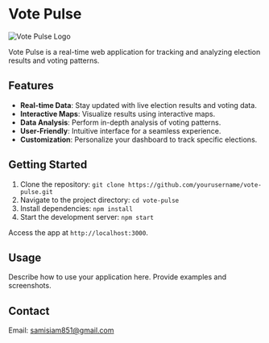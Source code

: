 # Vote Pulse

![Vote Pulse Logo](link_to_your_logo.png)

Vote Pulse is a real-time web application for tracking and analyzing election results and voting patterns.

## Features

- **Real-time Data**: Stay updated with live election results and voting data.
- **Interactive Maps**: Visualize results using interactive maps.
- **Data Analysis**: Perform in-depth analysis of voting patterns.
- **User-Friendly**: Intuitive interface for a seamless experience.
- **Customization**: Personalize your dashboard to track specific elections.

## Getting Started

1. Clone the repository: `git clone https://github.com/yourusername/vote-pulse.git`
2. Navigate to the project directory: `cd vote-pulse`
3. Install dependencies: `npm install`
4. Start the development server: `npm start`

Access the app at `http://localhost:3000`.

## Usage

Describe how to use your application here. Provide examples and screenshots.




## Contact

Email: [samisiam851@gmail.com](samisiam851@gmail.com)
